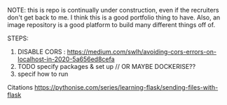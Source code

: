 NOTE: this is repo is continually under construction, even if the recruiters don't get back to me. I think this is a good portfolio thing to have. Also, an image repository is a good platform to build many different things off of.

STEPS:
1. DISABLE CORS : https://medium.com/swlh/avoiding-cors-errors-on-localhost-in-2020-5a656ed8cefa
2. TODO specify packages & set up // OR MAYBE DOCKERISE??
3. specif how to run

Citations
https://pythonise.com/series/learning-flask/sending-files-with-flask